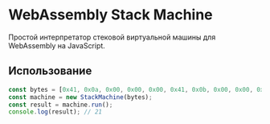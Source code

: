 # WebAssembly Stack Machine
Простой интерпретатор стековой виртуальной машины 
для WebAssembly на JavaScript.

## Использование

```javascript
const bytes = [0x41, 0x0a, 0x00, 0x00, 0x00, 0x41, 0x0b, 0x00, 0x00, 0x00, 0x6a, 0x0b];
const machine = new StackMachine(bytes);
const result = machine.run();
console.log(result); // 21
```